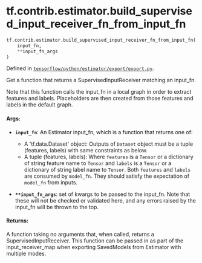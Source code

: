 <div itemscope itemtype="http://developers.google.com/ReferenceObject">
<meta itemprop="name" content="tf.contrib.estimator.build_supervised_input_receiver_fn_from_input_fn" />
<meta itemprop="path" content="Stable" />
</div>

# tf.contrib.estimator.build_supervised_input_receiver_fn_from_input_fn

``` python
tf.contrib.estimator.build_supervised_input_receiver_fn_from_input_fn(
    input_fn,
    **input_fn_args
)
```



Defined in [`tensorflow/python/estimator/export/export.py`](/code/stable/tensorflow/python/estimator/export/export.py).

Get a function that returns a SupervisedInputReceiver matching an input_fn.

Note that this function calls the input_fn in a local graph in order to
extract features and labels. Placeholders are then created from those
features and labels in the default graph.

#### Args:

* <b>`input_fn`</b>: An Estimator input_fn, which is a function that returns one of:

    * A 'tf.data.Dataset' object: Outputs of `Dataset` object must be a
        tuple (features, labels) with same constraints as below.
    * A tuple (features, labels): Where `features` is a `Tensor` or a
      dictionary of string feature name to `Tensor` and `labels` is a
      `Tensor` or a dictionary of string label name to `Tensor`. Both
      `features` and `labels` are consumed by `model_fn`. They should
      satisfy the expectation of `model_fn` from inputs.

* <b>`**input_fn_args`</b>: set of kwargs to be passed to the input_fn. Note that
    these will not be checked or validated here, and any errors raised by
    the input_fn will be thrown to the top.


#### Returns:

A function taking no arguments that, when called, returns a
SupervisedInputReceiver. This function can be passed in as part of the
input_receiver_map when exporting SavedModels from Estimator with multiple
modes.